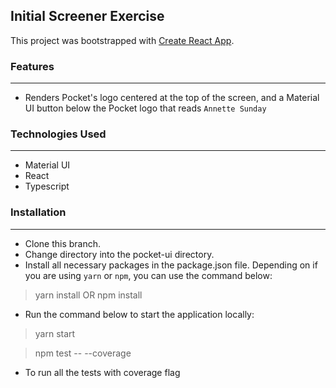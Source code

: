 

## Initial Screener Exercise
This project was bootstrapped with [Create React App](https://github.com/facebook/create-react-app).



### Features
---

* Renders Pocket's logo centered at the top of the screen, and a Material UI button below the Pocket logo that reads `Annette Sunday`



### Technologies Used
---

- Material UI
- React
- Typescript


### Installation
---

- Clone this branch.
- Change directory into the pocket-ui directory.
- Install all necessary packages in the package.json file. Depending on if you are using `yarn` or `npm`, you can use the command below:
> yarn install
OR
> npm install
- Run the command below to start the application locally:
> yarn start

> npm test -- --coverage
- To run all the tests with coverage flag


